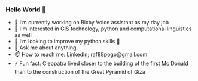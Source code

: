 ### Hello World 👋


- 🔧 I’m currently working on Bixby Voice assistant as my day job
- 📖 I'm interested in GIS technology, python and computational linguistics as well
- 💪 I’m looking to improve my python skills 🐍
- 💬 Ask me about anything
- 📫 How to reach me: [LinkedIn](https://www.linkedin.com/in/rafal-lukasz-pogorzelski/); raf88pogo@gmail.com
- ⚡ Fun fact: Cleopatra lived closer to the building of the first Mc Donald than to the construction of the Great Pyramid of Giza 

